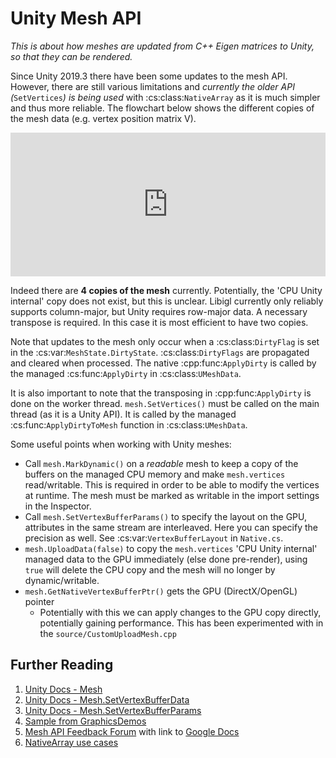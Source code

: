 # Unity Mesh API

*This is about how meshes are updated from C++ Eigen matrices to Unity, so that they can be rendered.*

Since Unity 2019.3 there have been some updates to the mesh API. However, there are still various limitations and *currently the older API (*`SetVertices`*) is being used* with :cs:class:`NativeArray` as it is much simpler and thus more reliable. The flowchart below shows the different copies of the mesh data (e.g. vertex position matrix V). 

<iframe frameborder="0" style="width:100%;height:230px;" src="https://app.diagrams.net/?lightbox=1&highlight=0000ff&layers=1&nav=1&title=mesh-storage#Uhttps%3A%2F%2Fdrive.google.com%2Fuc%3Fid%3D1qBMcfZnqcMWeAa0_NpIMQEWz5YlmmIOj%26export%3Ddownload"></iframe>

Indeed there are **4 copies of the mesh** currently. Potentially, the 'CPU Unity internal' copy does not exist, but this is unclear. Libigl currently only reliably supports column-major, but Unity requires row-major data. A necessary transpose is required. In this case it is most efficient to have two copies.

Note that updates to the mesh only occur when a :cs:class:`DirtyFlag` is set in the :cs:var:`MeshState.DirtyState`. :cs:class:`DirtyFlags` are propagated and cleared when processed. The native :cpp:func:`ApplyDirty` is called by the managed :cs:func:`ApplyDirty` in :cs:class:`UMeshData`.

It is also important to note that the transposing in :cpp:func:`ApplyDirty` is done on the worker thread. `mesh.SetVertices()` must be called on the main thread (as it is a Unity API). It is called by the managed :cs:func:`ApplyDirtyToMesh` function in :cs:class:`UMeshData`.

Some useful points when working with Unity meshes:

- Call `mesh.MarkDynamic()` on a *readable* mesh to keep a copy of the buffers on the managed CPU memory and make `mesh.vertices` read/writable. This is required in order to be able to modify the vertices at runtime. The mesh must be marked as writable in the import settings in the Inspector.
- Call `mesh.SetVertexBufferParams()` to specify the layout on the GPU, attributes in the same stream are interleaved. Here you can specify the precision as well. See :cs:var:`VertexBufferLayout` in `Native.cs`.
- `mesh.UploadData(false)` to copy the `mesh.vertices` 'CPU Unity internal' managed data to the GPU immediately (else done pre-render), using `true` will delete the CPU copy and the mesh will no longer by dynamic/writable.
- `mesh.GetNativeVertexBufferPtr()` gets the GPU (DirectX/OpenGL) pointer
  - Potentially with this we can apply changes to the GPU copy directly, potentially gaining performance. This has been experimented with in the `source/CustomUploadMesh.cpp`

## Further Reading

1. [Unity Docs - Mesh](https://docs.unity3d.com/ScriptReference/Mesh.html)
1. [Unity Docs - Mesh.SetVertexBufferData](https://docs.unity3d.com/ScriptReference/Mesh.SetVertexBufferData.html)
1. [Unity Docs - Mesh.SetVertexBufferParams](https://docs.unity3d.com/ScriptReference/Mesh.SetVertexBufferParams.html)
1. [Sample from GraphicsDemos](https://bitbucket.org/Unity-Technologies/graphicsdemos/pull-requests/2/example-of-native-vertex-buffers-for/diff)
1. [Mesh API Feedback Forum](https://forum.unity.com/threads/feedback-wanted-mesh-scripting-api-improvements.684670/) with link to [Google Docs](https://docs.google.com/document/d/1I225X6jAxWN0cheDz_3gnhje3hWNMxTZq3FZQs5KqPc/edit)
1. [NativeArray use cases](https://gamedev.stackexchange.com/questions/174953/unity-uses-for-nativearray/174956#174956?newreg=ee4ce68f58c540479161bad1841be246)

